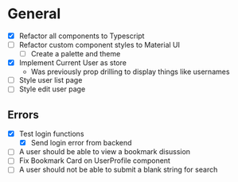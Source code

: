# General

- [x] Refactor all components to Typescript
- [ ] Refactor custom component styles to Material UI
  - [ ] Create a palette and theme
- [x] Implement Current User as store
  - Was previously prop drilling to display things like usernames
- [ ] Style user list page
- [ ] Style edit user page

## Errors

- [x] Test login functions
  - [x] Send login error from backend
- [ ] A user should be able to view a bookmark disussion
- [ ] Fix Bookmark Card on UserProfile component
- [ ] A user should not be able to submit a blank string for search

